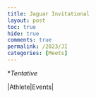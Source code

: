 ```yaml
---
title: Jaguar Invitational
layout: post
toc: true 
hide: true
comments: true
permalink: /2023/JI
categories: [Meets]
---
```


**Tentative*

|Athlete|Events|